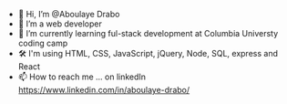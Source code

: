 - 👋 Hi, I’m @Aboulaye Drabo
- 👀 I’m a web developer 
- 🌱 I’m currently learning ful-stack development at Columbia Universty coding camp
- 🛠 I'm using HTML, CSS, JavaScript, jQuery, Node, SQL, express and React
- 📫 How to reach me ... on linkedIn  https://www.linkedin.com/in/aboulaye-drabo/

<!---
Drabis/Drabis is a ✨ special ✨ repository because its `README.md` (this file) appears on your GitHub profile.
You can click the Preview link to take a look at your changes.
--->
